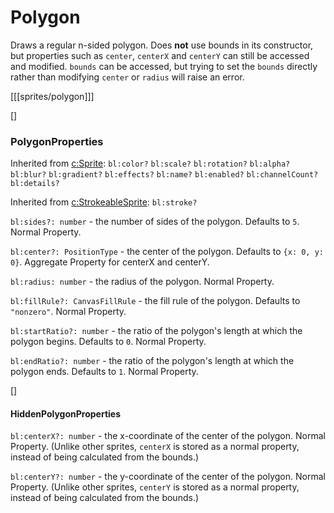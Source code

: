 # Polygon

Draws a regular n-sided polygon. Does **not** use bounds in its constructor, but properties such as `center`, `centerX` and `centerY` can still be accessed and modified. `bounds` can be accessed, but trying to set the `bounds` directly rather than modifying `center` or `radius` will raise an error.

[[[sprites/polygon]]]

[]
### PolygonProperties 

Inherited from [c:Sprite](): `bl:color?` `bl:scale?` `bl:rotation?` `bl:alpha?` `bl:blur?` `bl:gradient?` `bl:effects?` `bl:name?` `bl:enabled?` `bl:channelCount?` `bl:details?`

Inherited from [c:StrokeableSprite](): `bl:stroke?`

`bl:sides?: number` - the number of sides of the polygon. Defaults to `5`. Normal Property.

`bl:center?: PositionType` - the center of the polygon. Defaults to `{x: 0, y: 0}`. Aggregate Property for centerX and centerY.

`bl:radius: number` - the radius of the polygon. Normal Property.

`bl:fillRule?: CanvasFillRule` - the fill rule of the polygon. Defaults to `"nonzero"`. Normal Property.

`bl:startRatio?: number` - the ratio of the polygon's length at which the polygon begins. Defaults to `0`. Normal Property.

`bl:endRatio?: number` - the ratio of the polygon's length at which the polygon ends. Defaults to `1`. Normal Property.

[]
#### HiddenPolygonProperties

`bl:centerX?: number` - the x-coordinate of the center of the polygon. Normal Property. (Unlike other sprites, `centerX` is stored as a normal property, instead of being calculated from the bounds.)

`bl:centerY?: number` - the y-coordinate of the center of the polygon. Normal Property. (Unlike other sprites, `centerY` is stored as a normal property, instead of being calculated from the bounds.)
